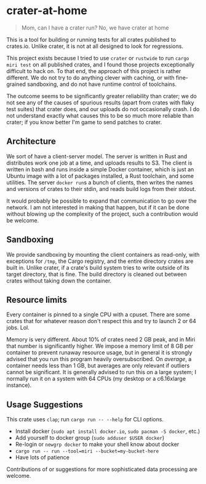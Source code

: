 # crater-at-home

> Mom, can I have a crater run?
> No, we have crater at home

This is a tool for building or running tests for all crates published to crates.io.
Unlike crater, it is not at all designed to look for regressions.

This project exists because I tried to use `crater` or `rustwide` to run `cargo miri test` on all published crates, and I found those projects exceptionally difficult to hack on.
To that end, the approach of this project is rather different.
We do not try to do anything clever with caching, or with fine-grained sandboxing, and do not have runtime control of toolchains.

The outcome seems to be significantly greater reliability than crater; we do not see any of the causes of spurious results (apart from crates with flaky test suites) that crater does, and our uploads do not occasionally crash.
I do not understand exactly what causes this to be so much more reliable than crater; if you know better I'm game to send patches to crater.

## Architecture

We sort of have a client-server model.
The server is written in Rust and distributes work one job at a time, and uploads results to S3.
The client is written in bash and runs inside a simple Docker container, which is just an Ubuntu image with a lot of packages installed, a Rust toolchain, and some utilities.
The server `docker run`s a bunch of clients, then writes the names and versions of crates to their stdin, and reads build logs from their stdout.

It would probably be possible to expand that communication to go over the network.
I am not interested in making that happen, but if it can be done without blowing up the complexity of the project, such a contribution would be welcome.

## Sandboxing

We provide sandboxing by mounting the client containers as read-only, with exceptions for `/tmp`, the Cargo registry, and the entire directory crates are built in.
Unlike crater, if a crate's build system tries to write outside of its target directory, that is fine.
The build directory is cleaned out between crates without taking down the container.

## Resource limits

Every container is pinned to a single CPU with a cpuset.
There are some crates that for whatever reason don't respect this and try to launch 2 or 64 jobs.
Lol.

Memory is very different.
About 10% of crates need 2 GB peak, and in Miri that number is significantly higher.
We impose a memory limit of 8 GB per container to prevent runaway resource usage, but in general it is strongly advised that you run this program heavily oversubscribed.
On *average*, a container needs less than 1 GB, but averages are only relevant if outliers cannot be significant.
It is generally advised to run this on a large system; I normally run it on a system with 64 CPUs (my desktop or a c6.16xlarge instance).

## Usage Suggestions

This crate uses `clap`; run `cargo run -- --help` for CLI options.

* Install docker (`sudo apt install docker.io`, `sudo pacman -S docker`, etc.)
* Add yourself to docker group (`sudo adduser $USER docker`)
* Re-login or `newgrp docker` to make your shell know about docker
* `cargo run -- run --tool=miri --bucket=my-bucket-here`
* Have lots of patience

Contributions of or suggestions for more sophisticated data processing are welcome.
